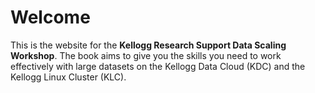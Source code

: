 # Welcome

This is the website for the **Kellogg Research Support Data Scaling Workshop**. The book aims to give you the skills you need to work effectively with large datasets on the Kellogg Data Cloud (KDC) and the Kellogg Linux Cluster (KLC). 


```{tableofcontents}
```